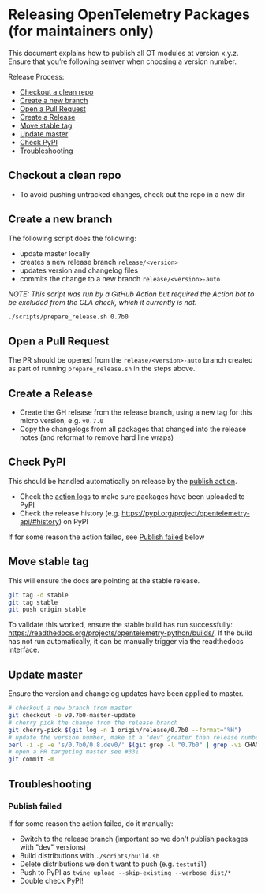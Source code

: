 # Releasing OpenTelemetry Packages (for maintainers only)
This document explains how to publish all OT modules at version x.y.z. Ensure that you’re following semver when choosing a version number.

Release Process:
* [Checkout a clean repo](#checkout-a-clean-repo)
* [Create a new branch](#create-a-new-branch)
* [Open a Pull Request](#open-a-pull-request)
* [Create a Release](#Create-a-Release)
* [Move stable tag](#Move-stable-tag)
* [Update master](#Update-master)
* [Check PyPI](#Check-PyPI)
* [Troubleshooting](#troubleshooting)

## Checkout a clean repo
- To avoid pushing untracked changes, check out the repo in a new dir

## Create a new branch
The following script does the following:
- update master locally
- creates a new release branch `release/<version>`
- updates version and changelog files
- commits the change to a new branch `release/<version>-auto`

*NOTE: This script was run by a GitHub Action but required the Action bot to be excluded from the CLA check, which it currently is not.*

```bash
./scripts/prepare_release.sh 0.7b0
```

## Open a Pull Request

The PR should be opened from the `release/<version>-auto` branch created as part of running `prepare_release.sh` in the steps above.

## Create a Release

- Create the GH release from the release branch, using a new tag for this micro version, e.g. `v0.7.0`
- Copy the changelogs from all packages that changed into the release notes (and reformat to remove hard line wraps)


## Check PyPI

This should be handled automatically on release by the [publish action](https://github.com/open-telemetry/opentelemetry-python/blob/master/.github/workflows/publish.yml).

 - Check the [action logs](https://github.com/open-telemetry/opentelemetry-python/actions?query=workflow%3APublish) to make sure packages have been uploaded to PyPI
- Check the release history (e.g. https://pypi.org/project/opentelemetry-api/#history) on PyPI

If for some reason the action failed, see [Publish failed](#publish-failed) below

## Move stable tag

This will ensure the docs are pointing at the stable release.

```bash
git tag -d stable
git tag stable
git push origin stable
```

To validate this worked, ensure the stable build has run successfully: https://readthedocs.org/projects/opentelemetry-python/builds/. If the build has not run automatically, it can be manually trigger via the readthedocs interface.

## Update master

Ensure the version and changelog updates have been applied to master.

```bash
# checkout a new branch from master
git checkout -b v0.7b0-master-update
# cherry pick the change from the release branch
git cherry-pick $(git log -n 1 origin/release/0.7b0 --format="%H")
# update the version number, make it a "dev" greater than release number, e.g. 0.8.dev0
perl -i -p -e 's/0.7b0/0.8.dev0/' $(git grep -l "0.7b0" | grep -vi CHANGELOG)
# open a PR targeting master see #331
git commit -m
```

## Troubleshooting

### Publish failed

If for some reason the action failed, do it manually:

- Switch to the release branch (important so we don't publish packages with "dev" versions)
- Build distributions with `./scripts/build.sh`
- Delete distributions we don't want to push (e.g. `testutil`)
- Push to PyPI as `twine upload --skip-existing --verbose dist/*`
- Double check PyPI!

